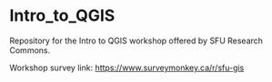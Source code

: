 # Intro_to_QGIS
Repository for the Intro to QGIS workshop offered by SFU Research Commons.


Workshop survey link: https://www.surveymonkey.ca/r/sfu-gis
